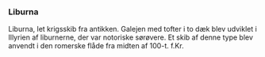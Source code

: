 ### Liburna


Liburna, let krigsskib fra antikken. Galejen med tofter i to dæk blev udviklet i Illyrien af liburnerne, der var notoriske sørøvere. Et skib af denne type blev anvendt i den romerske flåde fra midten af 100-t. f.Kr.